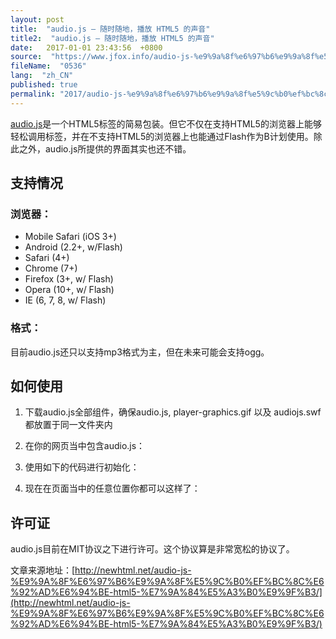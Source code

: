 ```yaml
---
layout: post
title:  "audio.js – 随时随地，播放 HTML5 的声音"
title2:  "audio.js – 随时随地，播放 HTML5 的声音"
date:   2017-01-01 23:43:56  +0800
source:  "https://www.jfox.info/audio-js-%e9%9a%8f%e6%97%b6%e9%9a%8f%e5%9c%b0%ef%bc%8c%e6%92%ad%e6%94%be-html5-%e7%9a%84%e5%a3%b0%e9%9f%b3.html"
fileName:  "0536"
lang:  "zh_CN"
published: true
permalink: "2017/audio-js-%e9%9a%8f%e6%97%b6%e9%9a%8f%e5%9c%b0%ef%bc%8c%e6%92%ad%e6%94%be-html5-%e7%9a%84%e5%a3%b0%e9%9f%b3.html"
---
```




[audio.js](http://kolber.github.com/audiojs/)是一个HTML5标签的简易包装。但它不仅在支持HTML5的浏览器上能够轻松调用标签，并在不支持HTML5的浏览器上也能通过Flash作为B计划使用。除此之外，audio.js所提供的界面其实也还不错。

## 支持情况

### 浏览器：

- Mobile Safari (iOS 3+)
- Android (2.2+, w/Flash)
- Safari (4+)
- Chrome (7+)
- Firefox (3+, w/ Flash)
- Opera (10+, w/ Flash)
- IE (6, 7, 8, w/ Flash)

### 格式：

目前audio.js还只以支持mp3格式为主，但在未来可能会支持ogg。

## 如何使用

1. 下载audio.js全部组件，确保audio.js, player-graphics.gif 以及 audiojs.swf都放置于同一文件夹内
2. 在你的网页当中包含audio.js：

    <code><script src="/audiojs/audio.min.js"></script></code>

3. 使用如下的代码进行初始化：

    <code><script>
      audiojs.events.ready(function() {
        var as = audiojs.createAll();
      });
    </script></code>

4. 现在在页面当中的任意位置你都可以这样了：

    <code><audio src="/mp3/juicy.mp3" preload="auto" /></code>

## 许可证

audio.js目前在MIT协议之下进行许可。这个协议算是非常宽松的协议了。

文章来源地址：[http://newhtml.net/audio-js-%E9%9A%8F%E6%97%B6%E9%9A%8F%E5%9C%B0%EF%BC%8C%E6%92%AD%E6%94%BE-html5-%E7%9A%84%E5%A3%B0%E9%9F%B3/](http://newhtml.net/audio-js-%E9%9A%8F%E6%97%B6%E9%9A%8F%E5%9C%B0%EF%BC%8C%E6%92%AD%E6%94%BE-html5-%E7%9A%84%E5%A3%B0%E9%9F%B3/)
